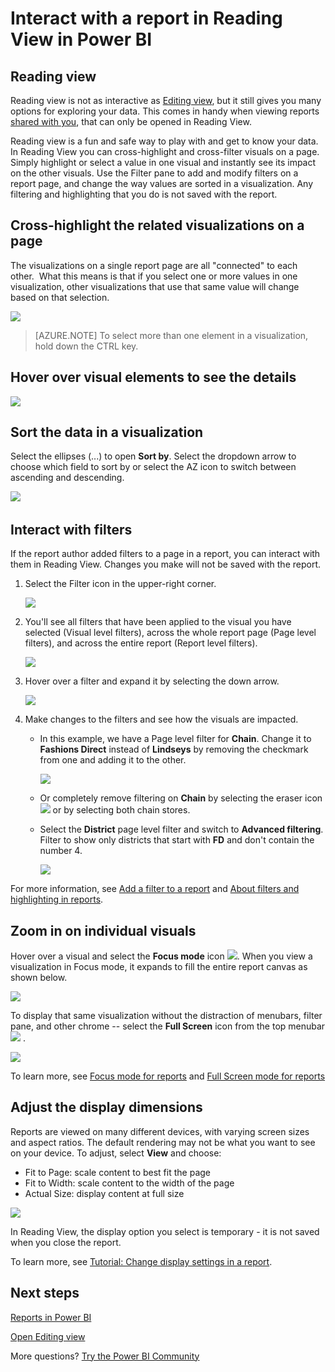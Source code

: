 ﻿<properties
   pageTitle="Interact with a report in Reading View in Power BI"
   description="Interact with a report in Reading View in Power BI"
   services="powerbi"
   documentationCenter=""
   authors="mihart"
   manager="erikre"
   backup=""
   editor=""
   tags=""
   qualityFocus="monitoring"
   qualityDate=""/>

<tags
   ms.service="powerbi"
   ms.devlang="NA"
   ms.topic="article"
   ms.tgt_pltfrm="NA"
   ms.workload="powerbi"
   ms.date="08/15/2017"
   ms.author="mihart"/>

# Interact with a report in Reading View in Power BI

##  Reading view

Reading view is not as interactive as [Editing view](powerbi-service-interact-with-a-report-in-editing-view.md), but it still gives you many options for exploring your data. This comes in handy when viewing reports [shared with you](powerbi-service-share-unshare-dashboard.md), that can only be opened in Reading View.

Reading view is a fun and safe way to play with and get to know your data. In Reading View you can cross-highlight and cross-filter visuals on a page.  Simply highlight or select a value in one visual and instantly see its impact on the other visuals. Use the Filter pane to add and modify filters on a report page, and change the way values are sorted in a visualization. Any filtering and highlighting that you do is not saved with the report.


##  Cross-highlight the related visualizations on a page

The visualizations on a single report page are all "connected" to each other.  What this means is that if you select one or more values in one visualization, other visualizations that use that same value will change based on that selection.

![](media/powerbi-service-interact-with-a-report-in-reading-view/pagefilter3b.gif)

>[AZURE.NOTE] To select more than one element in a visualization, hold down the CTRL key.

##  Hover over visual elements to see the details

![](media/powerbi-service-interact-with-a-report-in-reading-view/amarillachart.png)


##  Sort the data in a visualization

Select the ellipses (...) to open **Sort by**. Select the dropdown arrow to choose which field to sort by or select the AZ icon to switch between ascending and descending. 

![](media/powerbi-service-interact-with-a-report-in-reading-view/PBI_ChangeChartSort.gif) 

##  Interact with filters

If the report author added filters to a page in a report, you can interact with them in Reading View. Changes you make will not be saved with the report.

1.  Select the Filter icon in the upper-right corner.

    ![](media/powerbi-service-interact-with-a-report-in-reading-view/filters.png)  

2.  You'll see all filters that have been applied to the visual you have selected (Visual level filters), across the whole report page (Page level filters), and across the entire report (Report level filters).

    ![](media/powerbi-service-interact-with-a-report-in-reading-view/power-bi-reading-filters.png)

3.  Hover over a filter and expand it by selecting the down arrow.

    ![](media/powerbi-service-interact-with-a-report-in-reading-view/power-bi-expan-filter.png)

4.  Make changes to the filters and see how the visuals are impacted.  

    -   In this example, we have a Page level filter for **Chain**. Change it to **Fashions Direct** instead of **Lindseys** by removing the checkmark from one and adding it to the other.

        ![](media/powerbi-service-interact-with-a-report-in-reading-view/power-bi-filter-chain.png)

    -   Or completely remove filtering on **Chain** by selecting the eraser icon ![](media/powerbi-service-interact-with-a-report-in-reading-view/power-bi-eraser-icon.png) or by selecting both chain stores.

    -   Select the **District** page level filter and switch to **Advanced filtering**. Filter to show only districts that start with **FD** and don't contain the number 4.

        ![](media/powerbi-service-interact-with-a-report-in-reading-view/power-bi-advanced-filter.png)

For more information, see [Add a filter to a report](powerbi-service-add-a-filter-to-a-report.md) and [About filters and highlighting in reports](powerbi-service-about-filters-and-highlighting-in-reports.md).

##      Zoom in on individual visuals

Hover over a visual and select the **Focus mode** icon ![](media/powerbi-service-interact-with-a-report-in-reading-view/PBI_PopOutIcon.jpg). When you view a visualization in Focus mode, it expands to fill the entire report canvas as shown below.

![](media/powerbi-service-interact-with-a-report-in-reading-view/powerbi-focus-mode.png)

To display that same visualization without the distraction of menubars, filter pane, and other chrome -- select the **Full Screen** icon from the top menubar  ![](media/powerbi-service-interact-with-a-report-in-reading-view/power-bi-focus-icon.png)  .

![](media/powerbi-service-interact-with-a-report-in-reading-view/power-bi-full-screen.png)

To learn more, see [Focus mode for reports](powerbi-service-display-dash-in-focus-mode.md) and [Full Screen mode for reports](powerbi-service-dash-and-reports-fullscreen.md)

##  Adjust the display dimensions
Reports are viewed on many different devices, with varying screen sizes and aspect ratios.  The default rendering may not be what you want to see on your device.  To adjust, select **View** and choose:

 - Fit to Page: scale content to best fit the page
 - Fit to Width: scale content to the width of the page
 - Actual Size: display content at full size  

![](media/powerbi-service-interact-with-a-report-in-reading-view/power-bi-view.png)

  In Reading View, the display option you select is temporary - it is not saved when you close the report.

  To learn more, see [Tutorial: Change display settings in a report](powerbi-service-tutorial-change-report-display-settings.md).


## Next steps

[Reports in Power BI](powerbi-service-reports.md)

[Open Editing view](powerbi-service-go-from-reading-view-to-editing-view.md)

More questions? [Try the Power BI Community](http://community.powerbi.com/)
